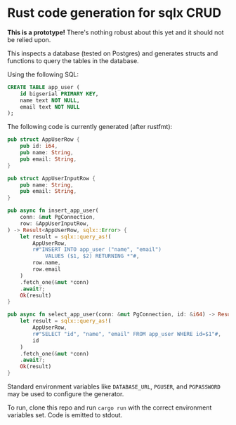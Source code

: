 # Rust code generation for sqlx CRUD

**This is a prototype!** There's nothing robust about this yet and it should not be relied upon.

This inspects a database (tested on Postgres) and generates structs and functions to query the tables in the database.

Using the following SQL:

```sql
CREATE TABLE app_user (
	id bigserial PRIMARY KEY,
	name text NOT NULL,
	email text NOT NULL
);
```

The following code is currently generated (after rustfmt):
```rust
pub struct AppUserRow {
    pub id: i64,
    pub name: String,
    pub email: String,
}

pub struct AppUserInputRow {
    pub name: String,
    pub email: String,
}

pub async fn insert_app_user(
    conn: &mut PgConnection,
    row: &AppUserInputRow,
) -> Result<AppUserRow, sqlx::Error> {
    let result = sqlx::query_as!(
        AppUserRow,
        r#"INSERT INTO app_user ("name", "email")
            VALUES ($1, $2) RETURNING *"#,
        row.name,
        row.email
    )
    .fetch_one(&mut *conn)
    .await?;
    Ok(result)
}

pub async fn select_app_user(conn: &mut PgConnection, id: &i64) -> Result<AppUserRow, sqlx::Error> {
    let result = sqlx::query_as!(
        AppUserRow,
        r#"SELECT "id", "name", "email" FROM app_user WHERE id=$1"#,
        id
    )
    .fetch_one(&mut *conn)
    .await?;
    Ok(result)
}
```

Standard environment variables like `DATABASE_URL`, `PGUSER`, and `PGPASSWORD` may be used to configure the generator.

To run, clone this repo and run `cargo run` with the correct environment variables set. Code is emitted to stdout.
